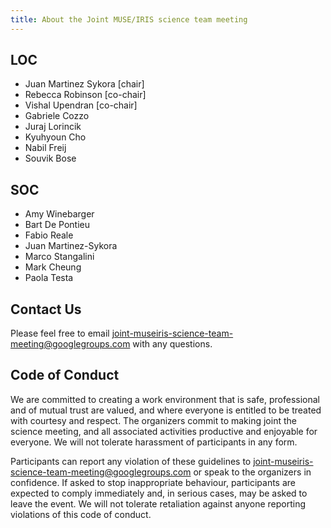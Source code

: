```yaml
---
title: About the Joint MUSE/IRIS science team meeting
---
```


## LOC

* Juan Martinez Sykora [chair]
* Rebecca Robinson [co-chair]
* Vishal Upendran [co-chair]
* Gabriele Cozzo
* Juraj Lorincik
* Kyuhyoun Cho
* Nabil Freij
* Souvik Bose

## SOC

* Amy Winebarger
* Bart De Pontieu
* Fabio Reale
* Juan Martinez-Sykora
* Marco Stangalini
* Mark Cheung
* Paola Testa

## Contact Us

Please feel free to email [joint-museiris-science-team-meeting@googlegroups.com](mailto:joint-museiris-science-team-meeting@googlegroups.com) with any questions.

## Code of Conduct

We are committed to creating a work environment that is safe, professional and of mutual trust are valued, and where everyone is entitled to be treated with courtesy and respect.
The organizers commit to making joint the science meeting, and all associated activities productive and enjoyable for everyone.
We will not tolerate harassment of participants in any form.

Participants can report any violation of these guidelines to [joint-museiris-science-team-meeting@googlegroups.com](mailto:joint-museiris-science-team-meeting@googlegroups.com) or speak to the organizers in confidence.
If asked to stop inappropriate behaviour, participants are expected to comply immediately and, in serious cases, may be asked to leave the event.
We will not tolerate retaliation against anyone reporting violations of this code of conduct.
